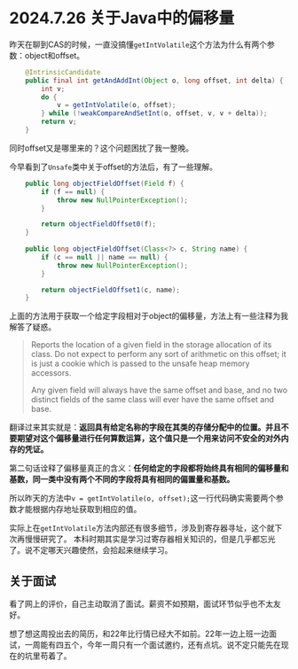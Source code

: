 # 2024.7.26 关于Java中的偏移量 

昨天在聊到CAS的时候，一直没搞懂`getIntVolatile`这个方法为什么有两个参数：object和offset。
```Java
    @IntrinsicCandidate
    public final int getAndAddInt(Object o, long offset, int delta) {
        int v;
        do {
            v = getIntVolatile(o, offset);
        } while (!weakCompareAndSetInt(o, offset, v, v + delta));
        return v;
    }
```
同时offset又是哪里来的？这个问题困扰了我一整晚。

今早看到了`Unsafe`类中关于offset的方法后，有了一些理解。
```Java
    public long objectFieldOffset(Field f) {
        if (f == null) {
            throw new NullPointerException();
        }

        return objectFieldOffset0(f);
    }
    
    public long objectFieldOffset(Class<?> c, String name) {
        if (c == null || name == null) {
            throw new NullPointerException();
        }

        return objectFieldOffset1(c, name);
    }
```
上面的方法用于获取一个给定字段相对于object的偏移量，方法上有一些注释为我解答了疑惑。
> Reports the location of a given field in the storage allocation of its class. Do not expect to perform any sort of arithmetic on this offset; it is just a cookie which is passed to the unsafe heap memory accessors.
>
> Any given field will always have the same offset and base, and no two distinct fields of the same class will ever have the same offset and base.

翻译过来其实就是：**返回具有给定名称的字段在其类的存储分配中的位置。并且不要期望对这个偏移量进行任何算数运算，这个值只是一个用来访问不安全的对外内存的凭证。**

第二句话诠释了偏移量真正的含义：**任何给定的字段都将始终具有相同的偏移量和基数，同一类中没有两个不同的字段将具有相同的偏置量和基数。**

所以昨天的方法中`v = getIntVolatile(o, offset);`这一行代码确实需要两个参数才能根据内存地址获取到相应的值。

实际上在`getIntVolatile`方法内部还有很多细节，涉及到寄存器寻址，这个就下次再慢慢研究了。
本科时期其实是学习过寄存器相关知识的，但是几乎都忘光了。说不定哪天兴趣使然，会拾起来继续学习。

## 关于面试
看了网上的评价，自己主动取消了面试。薪资不如预期，面试环节似乎也不太友好。

想了想这周投出去的简历，和22年比行情已经大不如前。22年一边上班一边面试，一周能有四五个，今年一周只有一个面试邀约，还有点坑。说不定只能先在现在的坑里苟着了。
